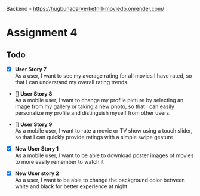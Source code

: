 Backend - https://hugbunadarverkefni1-moviedb.onrender.com/ 

# Assignment 4

## Todo

- [X] **User Story 7**  
  As a user, I want to see my average rating for all movies I have rated, so that I can understand my overall rating trends.

- [] **User Story 8**  
  As a mobile user, I want to change my profile picture by selecting an image from my gallery or taking a new photo, so that I can easily personalize my profile and distinguish myself from other users.

- [] **User Story 9**  
  As a mobile user, I want to rate a movie or TV show using a touch slider, so that I can quickly provide ratings with a simple swipe gesture

- [X] **New User Story 1**  
  As a mobile user, I want to be able to download poster images of movies to more easily remember to watch it

- [X] **New User story 2**  
  As a user, I want to be able to change the background color between white and black for better experience at night
